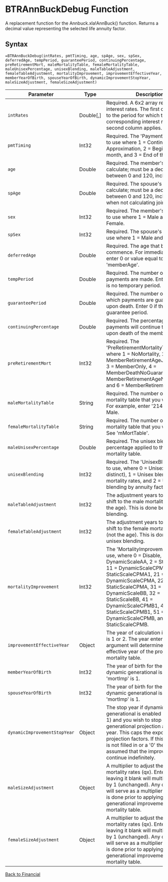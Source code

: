 # BTRAnnBuckDebug Function

A replacement function for the Annbuck.xla!AnnBuck() function.  Returns a decimal value representing the selected life annuity factor.

## Syntax

```excel
=BTRAnnBuckDebug(intRates, pmtTiming, age, spAge, sex, spSex, deferredAge, tempPeriod, guaranteePeriod, continuingPercentage, preRetirementMort, maleMortalityTable, femaleMortalityTable, maleUnisexPercentage, unisexBlending, maleTableAdjustment, femaleTableAdjustment, mortalityImprovement, improvementEffectiveYear, memberYearOfBirth, spouseYearOfBirth, dynamicImprovementStopYear, maleSizeAdjustment, femaleSizeAdjustment)
```

Parameter | Type | Description
---|---|---
`intRates` | Double[,] | Required.  A 6x2 array representing interest rates.  The first column refers to the period for which the corresponding interest rate in the second column applies.
`pmtTiming` | Int32 | Required.  The 'PaymentTimingType' to use where 1 = Continuous Approximation, 2 = Beginning of the month, and 3 = End of the month.
`age` | Double | Required.  The member's age to calculate; must be a decimal number between 0 and 120, inclusive.
`spAge` | Double | Required.  The spouse's age to calculate; must be a decimal number between 0 and 120, inclusive.  Use 0 when not calculating joint factors.
`sex` | Int32 | Required. The member's 'SexType' to use where 1 = Male and 2 = Female.
`spSex` | Int32 | Required. The spouse's 'SexType' to use where 1 = Male and 2 = Female.
`deferredAge` | Double | Required.  The age that benefits commence. For immediate factors, enter 0 or value equal to 'memberAge'.
`tempPeriod` | Double | Required.  The number of years that payments are made. Enter 0 if there is no temporary period.
`guaranteePeriod` | Double | Required.  The number of years for which payments are guaranteed upon death. Enter 0 if there is no guarantee period.
`continuingPercentage` | Double | Required.  The percentage that which payments will continue to the spouse upon death of the member.
`preRetirementMort` | Int32 | Required.  The 'PreRetirementMortalityType' to use, where 1 = NoMortality, 2 = MemberRetirementAgeJointSurvivor, 3 = MemberOnly, 4 = MemberDeathNoGuarantee, 5 = MemberRetirementAgeNoGuarantee, and 6 = MemberRetirementAgeFull.
`maleMortalityTable` | String | Required.  The number of the mortality table that you wish to use. For example, enter '214' for GAM83 Male.
`femaleMortalityTable` | String | Required.  The number of the mortality table that you wish to use.  See 'mMortTable'.
`maleUnisexPercentage` | Double | Required.  The unisex blending percentage applied to the male mortality table.
`unisexBlending` | Int32 | Required.  The 'UnisexBlendingType' to use, where 0 = Unisex off (sex distinct), 1 = Unisex blending by mortality rates, and 2 = Unisex blending by annuity factors.
`maleTableAdjustment` | Int32 | The adjustment years to apply as a shift to the male mortality table (not the age). This is done before unisex blending.
`femaleTableAdjustment` | Int32 | The adjustment years to apply as a shift to the female mortality table (not the age). This is done before unisex blending.
`mortalityImprovement` | Int32 | The 'MortalityImprovementType' to use, where 0 = Disable, 1 = DynamicScaleAA, 2 = StaticScaleAA, 11 = DynamicScaleCPMA1, 12 = StaticScaleCPMA1, 21 = DynamicScaleCPMA, 22 = StaticScaleCPMA, 31 = DynamicScaleBB, 32 = StaticScaleBB, 41 = DynamicScaleCPMB1, 42 = StaticScaleCPMB1, 51 = DynamicScaleCPMB, and 52 = StaticScaleCPMB.
`improvementEffectiveYear` | Object | The year of calculation if 'mortImp' is 1 or 2. The year entered in this argument will determine the effective year of the projected mortality table.
`memberYearOfBirth` | Int32 | The year of birth for the member if dynamic generational is enabled 'mortImp' is 1.
`spouseYearOfBirth` | Int32 | The year of birth for the spouse if dynamic generational is enabled 'mortImp' is 1.
`dynamicImprovementStopYear` | Object | The stop year if dynamic generational is enabled ('mortImp' is 1) and you wish to stop the generational projection at a future year. This caps the exponent of the projection factors. If this parameter is not filled in or a '0' then it is assumed that the improvements continue indefinitely.
`maleSizeAdjustment` | Object | A multiplier to adjust the male mortality rates (qx). Entering 0 or leaving it blank will multiply the rates by 1 (unchanged). Any other figure will serve as a multiplier. This action is done prior to applying unisex or generational improvements on the mortality table.
`femaleSizeAdjustment` | Object | A multiplier to adjust the female mortality rates (qx). Entering 0 or leaving it blank will multiply the rates by 1 (unchanged). Any other figure will serve as a multiplier. This action is done prior to applying unisex or generational improvements on the mortality table.

[Back to Financial](RBLeFinancial.md)